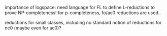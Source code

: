 importance of logspace: need language for FL to define L-reductions to prove NP-completeness!
for p-completeness, fo/ac0 reductions are used..

reductions for small classes, including
no standard notion of reductions for nc0 (maybe even for ac0)?